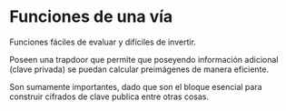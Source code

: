 # Funciones de una vía

Funciones fáciles de evaluar y difíciles de invertir.

Poseen una trapdoor que permite que poseyendo información adicional (clave privada) se puedan calcular preimágenes de manera eficiente.

Son sumamente importantes, dado que son el bloque esencial para construir cifrados de clave publica entre otras cosas.


